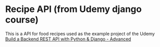 # Recipe API (from Udemy django course)

This is a API for food recipes used as the example project of
the Udemy [Build a Backend REST API with Python & Django - Advanced](https://www.udemy.com/course/django-python-advanced/)